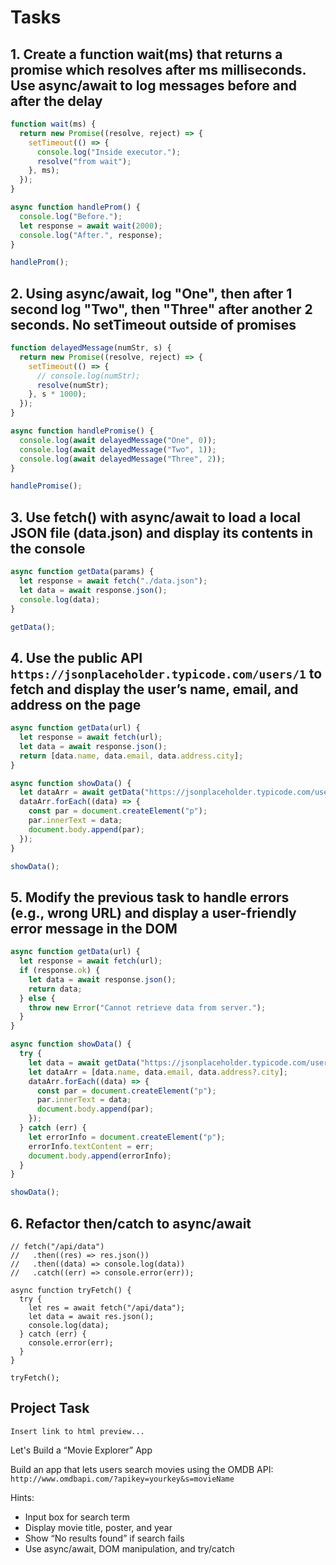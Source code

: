 # Tasks

## 1. Create a function wait(ms) that returns a promise which resolves after ms milliseconds. Use async/await to log messages before and after the delay

```jsx
function wait(ms) {
  return new Promise((resolve, reject) => {
    setTimeout(() => {
      console.log("Inside executor.");
      resolve("from wait");
    }, ms);
  });
}

async function handleProm() {
  console.log("Before.");
  let response = await wait(2000);
  console.log("After.", response);
}

handleProm();
```

## 2. Using async/await, log "One", then after 1 second log "Two", then "Three" after another 2 seconds. No setTimeout outside of promises

```jsx
function delayedMessage(numStr, s) {
  return new Promise((resolve, reject) => {
    setTimeout(() => {
      // console.log(numStr);
      resolve(numStr);
    }, s * 1000);
  });
}

async function handlePromise() {
  console.log(await delayedMessage("One", 0));
  console.log(await delayedMessage("Two", 1));
  console.log(await delayedMessage("Three", 2));
}

handlePromise();
```

## 3. Use fetch() with async/await to load a local JSON file (data.json) and display its contents in the console

```jsx
async function getData(params) {
  let response = await fetch("./data.json");
  let data = await response.json();
  console.log(data);
}

getData();
```

## 4. Use the public API `https://jsonplaceholder.typicode.com/users/1` to fetch and display the user’s name, email, and address on the page

```jsx
async function getData(url) {
  let response = await fetch(url);
  let data = await response.json();
  return [data.name, data.email, data.address.city];
}

async function showData() {
  let dataArr = await getData("https://jsonplaceholder.typicode.com/users/1");
  dataArr.forEach((data) => {
    const par = document.createElement("p");
    par.innerText = data;
    document.body.append(par);
  });
}

showData();
```

## 5. Modify the previous task to handle errors (e.g., wrong URL) and display a user-friendly error message in the DOM

```jsx
async function getData(url) {
  let response = await fetch(url);
  if (response.ok) {
    let data = await response.json();
    return data;
  } else {
    throw new Error("Cannot retrieve data from server.");
  }
}

async function showData() {
  try {
    let data = await getData("https://jsonplaceholder.typicode.com/users/1");
    let dataArr = [data.name, data.email, data.address?.city];
    dataArr.forEach((data) => {
      const par = document.createElement("p");
      par.innerText = data;
      document.body.append(par);
    });
  } catch (err) {
    let errorInfo = document.createElement("p");
    errorInfo.textContent = err;
    document.body.append(errorInfo);
  }
}

showData();
```

## 6. Refactor then/catch to async/await

```
// fetch("/api/data")
//   .then((res) => res.json())
//   .then((data) => console.log(data))
//   .catch((err) => console.error(err));

async function tryFetch() {
  try {
    let res = await fetch("/api/data");
    let data = await res.json();
    console.log(data);
  } catch (err) {
    console.error(err);
  }
}

tryFetch();
```

## Project Task

```
Insert link to html preview...
```

Let's Build a “Movie Explorer” App

Build an app that lets users search movies using the OMDB API:
`http://www.omdbapi.com/?apikey=yourkey&s=movieName`

Hints:

- Input box for search term
- Display movie title, poster, and year
- Show “No results found” if search fails
- Use async/await, DOM manipulation, and try/catch
